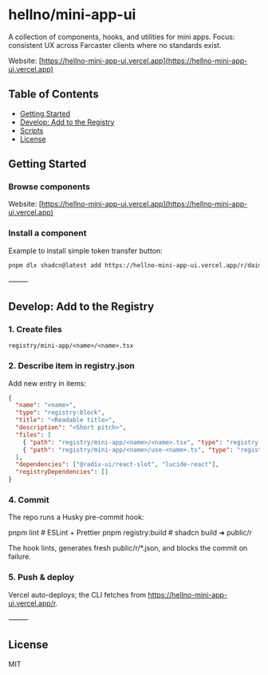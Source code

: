 # hellno/mini-app-ui

A collection of components, hooks, and utilities for mini apps.
Focus: consistent UX across Farcaster clients where no standards exist.

Website: [https://hellno-mini-app-ui.vercel.app](https://hellno-mini-app-ui.vercel.app)

## Table of Contents

- [Getting Started](#getting-started)
- [Develop: Add to the Registry](#develop-add-to-the-registry)
- [Scripts](#scripts)
- [License](#license)


## Getting Started

### Browse components

Website: [https://hellno-mini-app-ui.vercel.app](https://hellno-mini-app-ui.vercel.app)

### Install a component

Example to install simple token transfer button:

```bash
pnpm dlx shadcn@latest add https://hellno-mini-app-ui.vercel.app/r/daimo-pay-transfer-button.json
```


⸻

## Develop: Add to the Registry
### 1.	Create files

`registry/mini-app/<name>/<name>.tsx`


### 2.	Describe item in registry.json
Add new entry in items:
```json
{
  "name": "<name>",
  "type": "registry:block",
  "title": "<Readable title>",
  "description": "<Short pitch>",
  "files": [
    { "path": "registry/mini-app/<name>/<name>.tsx", "type": "registry:component" },
    { "path": "registry/mini-app/<name>/use-<name>.ts", "type": "registry:hook" }
  ],
  "dependencies": ["@radix-ui/react-slot", "lucide-react"],
  "registryDependencies": []
}
```

### 4.	Commit
The repo runs a Husky pre-commit hook:

pnpm lint           # ESLint + Prettier
pnpm registry:build # shadcn build ➜ public/r

The hook lints, generates fresh public/r/*.json, and blocks the commit on failure.

### 5.	Push & deploy
Vercel auto-deploys; the CLI fetches from
https://hellno-mini-app-ui.vercel.app/r.

⸻

## License

MIT
